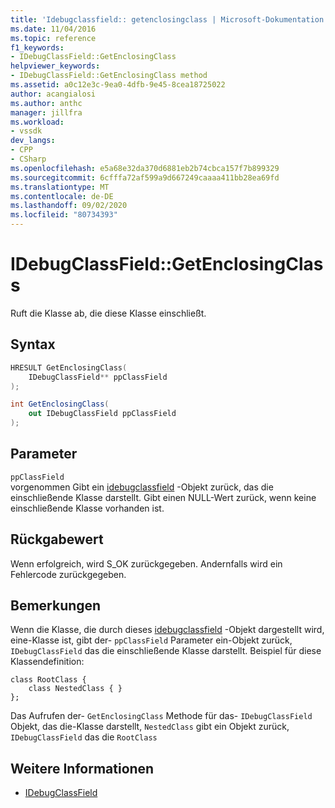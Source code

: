 ```yaml
---
title: 'Idebugclassfield:: getenclosingclass | Microsoft-Dokumentation'
ms.date: 11/04/2016
ms.topic: reference
f1_keywords:
- IDebugClassField::GetEnclosingClass
helpviewer_keywords:
- IDebugClassField::GetEnclosingClass method
ms.assetid: a0c12e3c-9ea0-4dfb-9e45-8cea18725022
author: acangialosi
ms.author: anthc
manager: jillfra
ms.workload:
- vssdk
dev_langs:
- CPP
- CSharp
ms.openlocfilehash: e5a68e32da370d6881eb2b74cbca157f7b899329
ms.sourcegitcommit: 6cfffa72af599a9d667249caaaa411bb28ea69fd
ms.translationtype: MT
ms.contentlocale: de-DE
ms.lasthandoff: 09/02/2020
ms.locfileid: "80734393"
---
```

# <a name="idebugclassfieldgetenclosingclass"></a>IDebugClassField::GetEnclosingClass
Ruft die Klasse ab, die diese Klasse einschließt.

## <a name="syntax"></a>Syntax

```cpp
HRESULT GetEnclosingClass(
    IDebugClassField** ppClassField
);
```

```csharp
int GetEnclosingClass(
    out IDebugClassField ppClassField
);
```

## <a name="parameters"></a>Parameter
`ppClassField`\
vorgenommen Gibt ein [idebugclassfield](../../../extensibility/debugger/reference/idebugclassfield.md) -Objekt zurück, das die einschließende Klasse darstellt. Gibt einen NULL-Wert zurück, wenn keine einschließende Klasse vorhanden ist.

## <a name="return-value"></a>Rückgabewert
Wenn erfolgreich, wird S_OK zurückgegeben. Andernfalls wird ein Fehlercode zurückgegeben.

## <a name="remarks"></a>Bemerkungen
Wenn die Klasse, die durch dieses [idebugclassfield](../../../extensibility/debugger/reference/idebugclassfield.md) -Objekt dargestellt wird, eine-Klasse ist, gibt der- `ppClassField` Parameter ein-Objekt zurück, `IDebugClassField` das die einschließende Klasse darstellt. Beispiel für diese Klassendefinition:

```
class RootClass {
    class NestedClass { }
};
```

Das Aufrufen der- `GetEnclosingClass` Methode für das- `IDebugClassField` Objekt, das die-Klasse darstellt, `NestedClass` gibt ein Objekt zurück, `IDebugClassField` das die `RootClass`

## <a name="see-also"></a>Weitere Informationen
- [IDebugClassField](../../../extensibility/debugger/reference/idebugclassfield.md)
